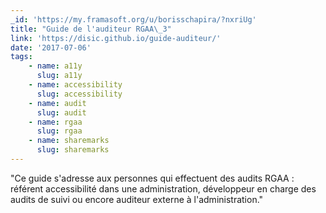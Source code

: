 ```yaml
---
_id: 'https://my.framasoft.org/u/borisschapira/?nxriUg'
title: "Guide de l'auditeur RGAA\_3"
link: 'https://disic.github.io/guide-auditeur/'
date: '2017-07-06'
tags:
    - name: a11y
      slug: a11y
    - name: accessibility
      slug: accessibility
    - name: audit
      slug: audit
    - name: rgaa
      slug: rgaa
    - name: sharemarks
      slug: sharemarks
---
```


<div class="markdown"><p>&quot;Ce guide s'adresse aux personnes qui effectuent des audits RGAA : référent accessibilité dans une administration, développeur en charge des audits de suivi ou encore auditeur externe à l'administration.&quot;
</p></div>
